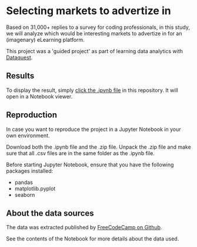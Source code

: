 # Selecting markets to advertize in

Based on 31,000+ replies to a survey for coding professionals, in this study, we will analyze which would be interesting markets to advertize in for an (imagenary) eLearning platform. 

This project was a 'guided project' as part of learning data analytics with [Dataquest](https://www.dataquest.io).

## Results

To display the result, simply [click the .ipynb file](https://github.com/jasperquak/popular_data_science_questions/blob/main/PopularDataScienceQuestions.ipynb) in this repository. It will open in a Notebook viewer.

## Reproduction

In case you want to reproduce the project in a Jupyter Notebook in your own environment.

Download both the .ipynb file and the .zip file. Unpack the .zip file and make sure that all .csv files are in the same folder as the .ipynb file.

Before starting Jupyter Notebook, ensure that you have the following packages installed:
* pandas
* matplotlib.pyplot
* seaborn

## About the data sources

The data was extracted published by [FreeCodeCamp on Github](https://github.com/freeCodeCamp/2017-new-coder-survey).

See the contents of the Notebook for more details about the data used.

